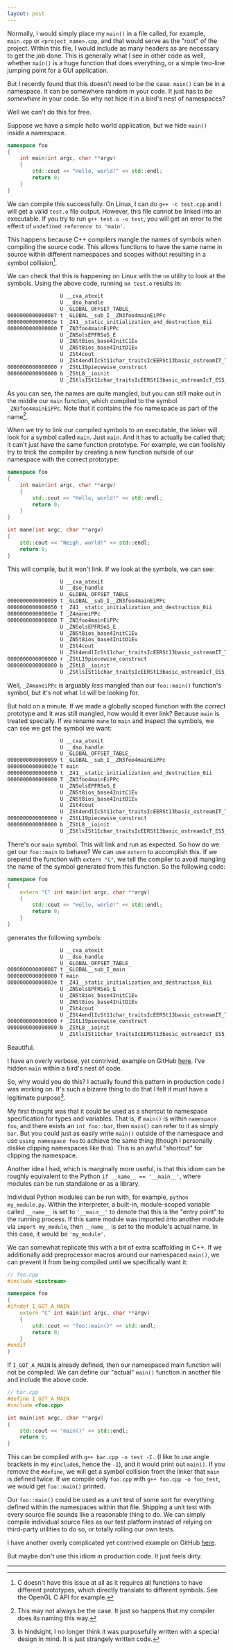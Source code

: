 ```yaml
---
layout: post
---
```


Normally, I would simply place my `main()` in a file called, for example,
`main.cpp` or `<project_name>.cpp`, and that would serve as the "root" of
the project. Within this file, I would include as many headers as are
necessary to get the job done. This is generally what I see in other code
as well, whether `main()` is a huge function that does everything, or a
simple two-line jumping point for a GUI application.

But I recently found that this doesn't need to be the case. `main()` can be
in a namespace. It can be somewhere random in your code. It just has to _be
somewhere_ in your code. So why not hide it in a bird's nest of namespaces?

Well we can't do this for free.

Suppose we have a simple hello world application, but we hide `main()`
inside a namespace.

```cpp
namespace foo
{
    int main(int argc, char **argv)
    {
        std::cout << "Hello, world!" << std::endl;
        return 0;
    }
}
```

We can compile this successfully. On Linux, I can do `g++ -c test.cpp` and
I will get a valid `test.o` file output. However, this file cannot be
linked into an executable. If you try to run `g++ test.o -o test`, you will
get an error to the effect of `undefined reference to 'main'`.

This happens because C++ compilers mangle the names of symbols when
compiling the source code. This allows functions to have the same name in
source within different namespaces and scopes without resulting in a symbol
collision[^1].

We can check that this is happening on Linux with the `nm` utility to look
at the symbols. Using the above code, running `nm test.o` results in:

```default
                 U __cxa_atexit
                 U __dso_handle
                 U _GLOBAL_OFFSET_TABLE_
0000000000000087 t _GLOBAL__sub_I__ZN3foo4mainEiPPc
000000000000003e t _Z41__static_initialization_and_destruction_0ii
0000000000000000 T _ZN3foo4mainEiPPc
                 U _ZNSolsEPFRSoS_E
                 U _ZNSt8ios_base4InitC1Ev
                 U _ZNSt8ios_base4InitD1Ev
                 U _ZSt4cout
                 U _ZSt4endlIcSt11char_traitsIcEERSt13basic_ostreamIT_T0_ES6_
0000000000000000 r _ZStL19piecewise_construct
0000000000000000 b _ZStL8__ioinit
                 U _ZStlsISt11char_traitsIcEERSt13basic_ostreamIcT_ES5_PKc
```

As you can see, the names are quite mangled, but you can still make out in
the middle our `main` function, which compiled to the symbol
`_ZN3foo4mainEiPPc`.  Note that it contains the `foo` namespace as part of
the name[^2].

When we try to link our compiled symbols to an executable, the linker will
look for a symbol called `main`. Just `main`. And it has to actually be
called that; it can't just have the same function prototype. For example,
we can foolishly try to trick the compiler by creating a new function
outside of our namespace with the correct prototype:

```cpp
namespace foo
{
    int main(int argc, char **argv)
    {
        std::cout << "Hello, world!" << std::endl;
        return 0;
    }
}

int mane(int argc, char **argv)
{
    std::cout << "Neigh, world!" << std::endl;
    return 0;
}
```

This will compile, but it won't link. If we look at the symbols, we can
see:

```default
                 U __cxa_atexit
                 U __dso_handle
                 U _GLOBAL_OFFSET_TABLE_
0000000000000099 t _GLOBAL__sub_I__ZN3foo4mainEiPPc
0000000000000050 t _Z41__static_initialization_and_destruction_0ii
000000000000003e T _Z4maneiPPc
0000000000000000 T _ZN3foo4mainEiPPc
                 U _ZNSolsEPFRSoS_E
                 U _ZNSt8ios_base4InitC1Ev
                 U _ZNSt8ios_base4InitD1Ev
                 U _ZSt4cout
                 U _ZSt4endlIcSt11char_traitsIcEERSt13basic_ostreamIT_T0_ES6_
0000000000000000 r _ZStL19piecewise_construct
0000000000000000 b _ZStL8__ioinit
                 U _ZStlsISt11char_traitsIcEERSt13basic_ostreamIcT_ES5_PKc
```

Well, `_Z4maneiPPc` is arguably _less_ mangled than our `foo::main()`
function's symbol, but it's not what `ld` will be looking for.

But hold on a minute. If we made a globally scoped function with the
correct prototype and it was still mangled, how would it ever link? Because
`main` is treated specially. If we rename `mane` to `main` and inspect the
symbols, we can see we get the symbol we want:

```default
                 U __cxa_atexit
                 U __dso_handle
                 U _GLOBAL_OFFSET_TABLE_
0000000000000099 t _GLOBAL__sub_I__ZN3foo4mainEiPPc
000000000000003e T main
0000000000000050 t _Z41__static_initialization_and_destruction_0ii
0000000000000000 T _ZN3foo4mainEiPPc
                 U _ZNSolsEPFRSoS_E
                 U _ZNSt8ios_base4InitC1Ev
                 U _ZNSt8ios_base4InitD1Ev
                 U _ZSt4cout
                 U _ZSt4endlIcSt11char_traitsIcEERSt13basic_ostreamIT_T0_ES6_
0000000000000000 r _ZStL19piecewise_construct
0000000000000000 b _ZStL8__ioinit
                 U _ZStlsISt11char_traitsIcEERSt13basic_ostreamIcT_ES5_PKc
```

There's our `main` symbol. This will link and run as expected. So how do we
get our `foo::main` to behave? We can use `extern` to accomplish this. If
we prepend the function with `extern "C"`, we tell the compiler to avoid
mangling the name of the symbol generated from this function. So the
following code:

```cpp
namespace foo
{
    extern "C" int main(int argc, char **argv)
    {
        std::cout << "Hello, world!" << std::endl;
        return 0;
    }
}
```

generates the following symbols:

```default
                 U __cxa_atexit
                 U __dso_handle
                 U _GLOBAL_OFFSET_TABLE_
0000000000000087 t _GLOBAL__sub_I_main
0000000000000000 T main
000000000000003e t _Z41__static_initialization_and_destruction_0ii
                 U _ZNSolsEPFRSoS_E
                 U _ZNSt8ios_base4InitC1Ev
                 U _ZNSt8ios_base4InitD1Ev
                 U _ZSt4cout
                 U _ZSt4endlIcSt11char_traitsIcEERSt13basic_ostreamIT_T0_ES6_
0000000000000000 r _ZStL19piecewise_construct
0000000000000000 b _ZStL8__ioinit
                 U _ZStlsISt11char_traitsIcEERSt13basic_ostreamIcT_ES5_PKc
```

Beautiful.

I have an overly verbose, yet contrived, example on GitHub [here](
https://gist.github.com/ahota/c8288979c6c0054a350f07e53418f298). I've
hidden `main` within a bird's nest of code.

So, why would you do this? I actually found this pattern in production code
I was working on. It's such a bizarre thing to do that I felt it must have
a legitimate purpose[^3].

My first thought was that it could be used as a shortcut to namespace
specification for types and variables. That is, if `main()` is within
`namespace foo`, and there exists an `int foo::bar`, then `main()` can
refer to it as simply `bar`. But you could just as easily write `main()`
outside of the namespace and use `using namespace foo` to achieve the same
thing (though I personally dislike clipping namespaces like this). This is
an awful "shortcut" for clipping the namespace.

Another idea I had, which is marginally more useful, is that this idiom can
be roughly equivalent to the Python `if __name__ == '__main__'`, where
modules can be run standalone or as a library.

Individual Python modules can be run with, for example, `python
my_module.py`.  Within the interpreter, a built-in, module-scoped variable
called `__name__` is set to `'__main__'` to denote that this is the "entry
point" to the running process. If this same module was imported into
another module via `import my_module`, then `__name__` is set to the
module's actual name. In this case, it would be `'my_module'`.

We can somewhat replicate this with a bit of extra scaffolding in C++. If
we additionally add preprocessor macros around our namespaced `main()`, we
can prevent it from being compiled until we specifically want it:

```cpp
// foo.cpp
#include <iostream>

namespace foo
{
#ifndef I_GOT_A_MAIN
    extern "C" int main(int argc, char **argv)
    {
        std::cout << "foo::main()" << std::endl;
        return 0;
    }
#endif
}
```

If `I_GOT_A_MAIN` is already defined, then our namespaced main function
will not be compiled. We can define our "actual" `main()` function in
another file and include the above code.

```cpp
// bar.cpp
#define I_GOT_A_MAIN
#include <foo.cpp>

int main(int argc, char **argv)
{
    std::cout << "main()" << std::endl;
    return 0;
}
```

This can be compiled with `g++ bar.cpp -o test -I.` (I like to use angle
brackets in my `#include`s, hence the `-I`), and it would print out
`main()`.  If you remove the `#define`, we will get a symbol collision from
the linker that `main` is defined twice. If we compile only `foo.cpp` with
`g++ foo.cpp -o foo_test`, we would get `foo::main()` printed.

Our `foo::main()` could be used as a unit test of some sort for everything
defined within the namespaces within that file. Shipping a unit test with
every source file sounds like a reasonable thing to do. We can simply
compile individual source files as our test platform instead of relying on
third-party utilities to do so, or totally rolling our own tests.

I have another overly complicated yet contrived example on GitHub
[here](https://github.com/ahota/beauty).

But maybe don't use this idiom in production code. It just feels dirty.

---

[^1]: C doesn't have this issue at all as it requires all functions to have different prototypes, which directly translate to different symbols. See the OpenGL C API for example.

[^2]: This may not always be the case. It just so happens that my compiler does its naming this way.

[^3]: In hindsight, I no longer think it was purposefully written with a special design in mind. It is just strangely written code.
